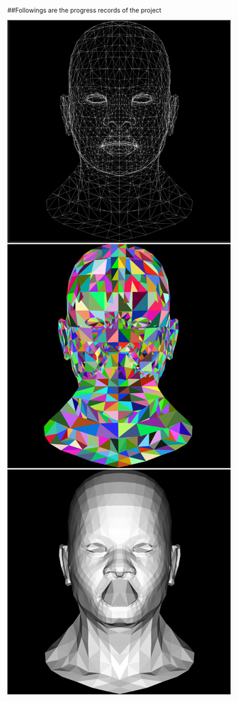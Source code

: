 ##Followings are the progress records of the project

![image](result/line.png)
![image](result/triangles.png)
![image](result/with_light.png)
